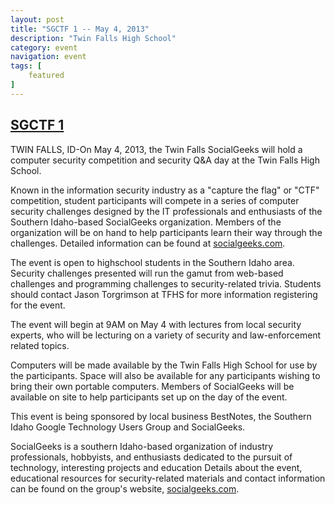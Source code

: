 ```yaml
---
layout: post
title: "SGCTF 1 -- May 4, 2013"
description: "Twin Falls High School"
category: event
navigation: event
tags: [
	featured
]
---
```


## <a href="http://ctf1.socialgeeks.com" target="_blank">SGCTF 1</a>  

TWIN FALLS, ID-On May 4, 2013, the Twin Falls SocialGeeks will hold a computer security competition and security Q&A day at the Twin Falls High School.

Known in the information security industry as a "capture the flag" or "CTF" competition, student participants will compete in a series of computer security challenges designed by the IT professionals and enthusiasts of the Southern Idaho-based SocialGeeks organization. Members of the organization will be on hand to help participants learn their way through the challenges. Detailed information can be found at <a href="http://ctf1.socialgeeks.com" target="_blank">socialgeeks.com</a>. 

The event is open to highschool students in the Southern Idaho area. Security challenges presented will run the gamut from web-based challenges and programming challenges to security-related trivia. Students should contact Jason Torgrimson at TFHS for more information registering for the event.  

The event will begin at 9AM on May 4 with lectures from local security experts, who will be lecturing on a variety of security and law-enforcement related topics.  

Computers will be made available by the Twin Falls High School for use by the participants. Space will also be available for any participants wishing to bring their own portable computers. Members of SocialGeeks will be available on site to help participants set up on the day of the event.  

This event is being sponsored by local business BestNotes, the Southern Idaho Google Technology Users Group and SocialGeeks.  

SocialGeeks is a southern Idaho-based organization of industry professionals, hobbyists, and enthusiasts dedicated to the pursuit of technology, interesting projects and education Details about the event, educational resources for security-related materials and contact information can be found on the group's website, <a href="/">socialgeeks.com</a>.   

